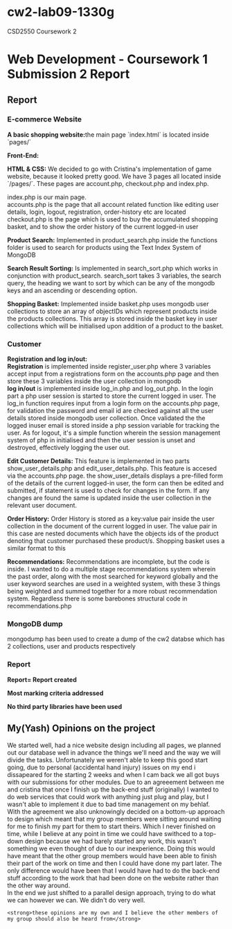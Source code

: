 # cw2-lab09-1330g
CSD2550 Coursework 2 
<h1><strong>Web Development - Coursework 1 Submission 2 Report</strong></h1>

<h2><strong>Report</strong></h2>

<h3><strong>E-commerce Website</strong></h3>

<p><strong>A basic shopping website:</strong>the main page `index.html` is located inside `pages/`</p>

<p><b><strong>Front-End:</strong></b></p>

<p>
    <strong>HTML & CSS:</strong>
    We decided to go with Cristina's implementation of game website, because it looked pretty good.
    We have 3 pages all located inside `/pages/`. These pages are account.php, checkout.php and index.php.<br>
</p>
<p>
    index.php is our main page.<br>
    accounts.php is the page that all account related function like editing user details, login, logout, registration,
    order-history etc are located <br>
    checkout.php is the page which is used to buy the accumulated shopping basket, and to show the order history of the
    current logged-in user
</p>

<p>
    <strong>Product Search:</strong>
    Implemented in product_search.php inside the functions folder is used to search for products using the Text Index
    System of MongoDB
</p>

<p>
    <strong>Search Result Sorting:</strong>
    Is implemented in search_sort.php which works in conjunction with product_search. search_sort takes 3 variables,
    the search query, the heading we want to sort by which can be any of the mongodb keys and an ascending or descending
    option.
</p>

<p>
    <strong>Shopping Basket:</strong>
    Implemented inside basket.php uses mongodb user collections to store an array of objectIDs which represent products
    inside the products collections. This array is stored inside the basket key in user collections which will be
    initialised upon addition of a product to the basket.
</p>

<h3><strong>Customer<br /></strong></h3>

<p>
    <strong>Registration and log in/out:</strong><br>
    <b>Registration</b> is implemented inside register_user.php where 3 variables accept input from a registrations form
    on the accounts.php page and then store these 3 variables inside the user collection in mongodb<br>
    <b>log in/out</b> is implemented inside log_in.php and log_out.php. In the login part a php user session is started
    to store the current logged in user. The log_in function requires input from a login form on the accounts.php page,
    for validation the password and email id are checked against all the user details stored inside mongodb user
    collection. Once validated the the logged inuser email is stored inside a php session variable for tracking the
    user. As for logout, it's a simple function wherein the session management system of php in initialised and
    then the user session is unset and destroyed, effectively logging the user out.
</p>

<p>
    <strong>Edit Customer Details:</strong>
    This feature is implemented in two parts show_user_details.php and edit_user_details.php. This feature is accesed
    via the accounts.php page. the show_user_details displays a pre-filled form of the details of the current logged-in
    user, the form can then be edited and submitted, if statement is used to check for changes in the form. If any
    changes are found the same is updated inside the user collection in the relevant user document.
</p>

<p>
    <strong>Order History:</strong>
    Order History is stored as a key:value pair inside the user collection in the document of the current logged in
    user. The value pair in this case are nested documents which have the objects ids of the product denoting that
    customer purchased these product/s. Shopping basket uses a similar format to this
</p>

<p>
    <strong>Recommendations:</strong>
    Recommendations are incomplete, but the code is inside. I wanted to do a multiple stage recommendations system
    wherein the past order, along with the most searched for keyword globally and the user keyword searches are used in
    a weighted system, with these 3 things being weighted and summed together for a more robust recommendation system.
    Regardless there is some barebones structural code in recommendations.php
</p>

<h3><strong>MongoDB dump<br /></strong></h3>

<p>
    mongodump has been used to create a dump of the cw2 databse which has 2 collections, user and products respectively

</p>

<h3><strong>Report<br /></strong></h3>

<p><strong>Report= Report created<br /></strong></p>

<p><strong>Most marking criteria addressed</strong></p>

<p><strong>No third party libraries have been used<br /></strong></p>


<h2><strong>My(Yash) Opinions on the project</strong></h2>

<p>
    We started well, had a nice website design including all pages, we planned out our database well in advance the
    things we'll need and the way we will divide the tasks. Unfortunately we weren't able to keep this good start going,
    due to personal (accidental hand injury) issues on my end i dissapeared for the starting 2 weeks and when I cam back
    we all got buys with our submissions for other modules. Due to an agreeement between me and cristina that once I
    finish up the back-end stuff (originally) I wanted to do web services that could work with anything just plug and
    play, but I wasn't able to implement it due to bad time management on my behlaf. <br>
    With the agreement we also unknowingly decided on a bottom-up approach to design which meant that my group members
    were sitting around waiting for me to finish my part for them to start theirs. Which I never finished on time, while
    I believe at any point in time we could have swithced to a top-down design because we had barely started any work,
    this wasn't something we even thought of due to our inexperience. Doing this would have meant that the other group
    members would have been able to finish their part of the work on time and then I could have done my part later. The
    only difference would have been that I would have had to do the back-end stuff according to the work that had been
    done on the website rather than the other way around.<br>
    In the end we just shifted to a parallel design approach, trying to do what we can however we can. We didn't do very
    well.<br>

    <strong>these opinions are my own and I believe the other members of my group should also be heard from</strong>
</p>
